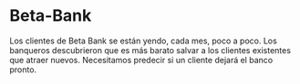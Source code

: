 # Beta-Bank
Los clientes de Beta Bank se están yendo, cada mes, poco a poco. Los banqueros descubrieron que es más barato salvar a los clientes existentes que atraer nuevos.  Necesitamos predecir si un cliente dejará el banco pronto.
